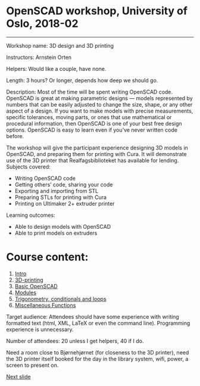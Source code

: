 # OpenSCAD workshop, University of Oslo, 2018-02
---
Workshop name: 3D design and 3D printing

Instructors: Arnstein Orten

Helpers: Would like a couple, have none.

Length: 3 hours? Or longer, depends how deep we should go.

Description: Most of the time will be spent writing OpenSCAD code. OpenSCAD is great at making parametric designs — models represented by numbers that can be easily adjusted to change the size,
shape, or any other aspect of a design. If you want to make models with precise measurements, specific tolerances, moving parts, or ones that use mathematical or procedural information, then
OpenSCAD is one of your best free design options. OpenSCAD is easy to learn even if you’ve never written code before.

The workshop will give the participant experience designing 3D models in OpenSCAD, and preparing them for printing with Cura. It will demonstrate use of the 3D printer that Realfagsbiblioteket has
available for lending.
Subjects covered:
- Writing OpenSCAD code
- Getting others’ code, sharing your code
- Exporting and importing from STL
- Preparing STLs for printing with Cura
- Printing on Ultimaker 2+ extruder printer

Learning outcomes:
- Able to design models with OpenSCAD
- Able to print models on extruders

# Course content:
1. [Intro](01-intro.md)
2. [3D-printing](02-3D-printing.md)
3. [Basic OpenSCAD](03-basicOpenSCAD.md)
4. [Modules](04-modules.md)
5. [Trigonometry, conditionals and loops](05-trigonometry_conditionals_loops.md)
6. [Miscellaneous Functions](06-miscellaneousFunctions.md)

Target audience: Attendees should have some experience with writing formatted text (html, XML, LaTeX or even the command line). Programming experience is unnecessary.  

Number of attendees: 20 unless I get helpers, 40 if I do.  

Need a room close to Bjørnehjørnet (for closeness to the 3D printer), need the 3D printer itself booked for the day in the library system, wifi, power, a screen to present on.


[Next slide](01-intro.md)
